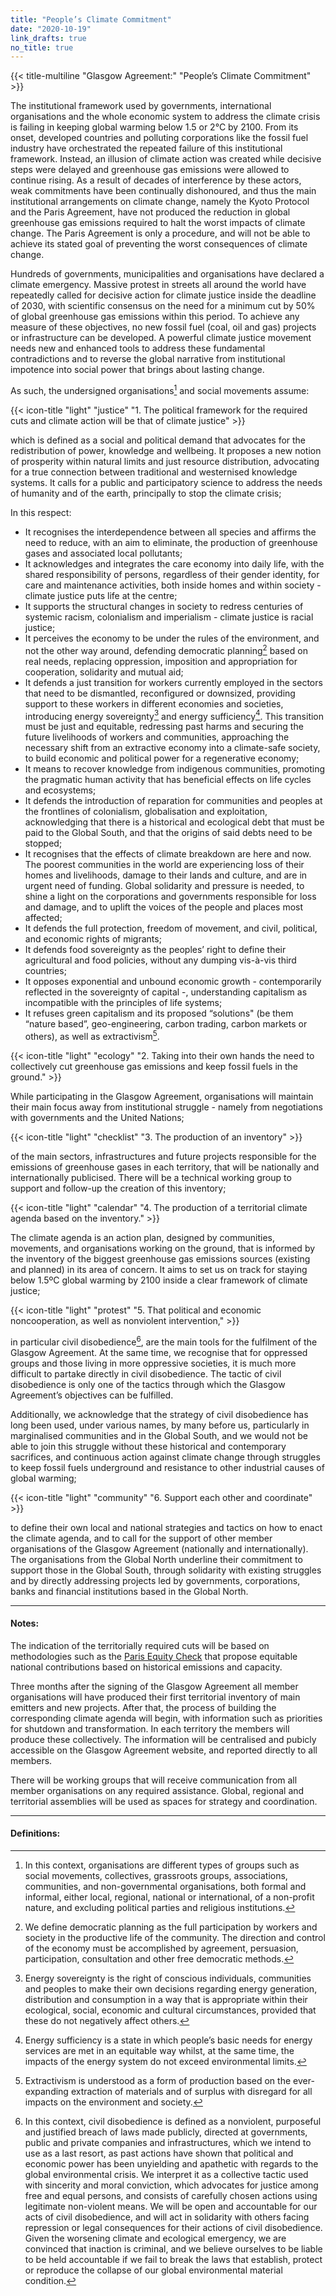 ```yaml
---
title: "People’s Climate Commitment"
date: "2020-10-19"
link_drafts: true
no_title: true
---
```


{{< title-multiline "Glasgow Agreement:" "People’s Climate Commitment" >}}

The institutional framework used by governments, international organisations and the whole economic system to address the climate crisis is failing in keeping global warming below 1.5 or 2°C by 2100. From its onset, developed countries and polluting corporations like the fossil fuel industry have orchestrated the repeated failure of this institutional framework. Instead, an illusion of climate action was created while decisive steps were delayed and greenhouse gas emissions were allowed to continue rising. As a result of decades of interference by these actors, weak commitments have been continually dishonoured, and thus the main institutional arrangements on climate change, namely the Kyoto Protocol and the Paris Agreement, have not produced the reduction in global greenhouse gas emissions required to halt the worst impacts of climate change. The Paris Agreement is only a procedure, and will not be able to achieve its stated goal of preventing the worst consequences of climate change.  

Hundreds of governments, municipalities and organisations have declared a climate emergency. Massive protest in streets all around the world have repeatedly called for decisive action for climate justice inside the deadline of 2030, with scientific consensus on the need for a minimum cut by 50% of global greenhouse gas emissions within this period. To achieve any measure of these objectives, no new fossil fuel (coal, oil and gas) projects or infrastructure can be developed. A powerful climate justice movement needs new and enhanced tools to address these fundamental contradictions and to reverse the global narrative from institutional impotence into social power that brings about lasting change.  

As such, the undersigned organisations[^1] and social movements assume:  

{{< icon-title "light" "justice" "1. The political framework for the required cuts and climate action will be that of climate justice" >}}

which is defined as a social and political demand that advocates for the redistribution of power, knowledge and wellbeing. It proposes a new notion of prosperity within natural limits and just resource distribution, advocating for a true connection between traditional and westernised knowledge systems. It calls for a public and participatory science to address the needs of humanity and of the earth, principally to stop the climate crisis;  

In this respect:  
- It recognises the interdependence between all species and affirms the need to reduce, with an aim to eliminate, the production of greenhouse gases and associated local pollutants;
- It acknowledges and integrates the care economy into daily life, with the shared responsibility of persons, regardless of their gender identity, for care and maintenance activities, both inside homes and within society - climate justice puts life at the centre;
- It supports the structural changes in society to redress centuries of systemic racism, colonialism and imperialism - climate justice is racial justice;
- It perceives the economy to be under the rules of the environment, and not the other way around, defending democratic planning[^2] based on real needs, replacing oppression, imposition and appropriation for cooperation, solidarity and mutual aid;
- It defends a just transition for workers currently employed in the sectors that need to be dismantled, reconfigured or downsized, providing support to these workers in different economies and societies, introducing energy sovereignty[^3] and energy sufficiency[^4]. This transition must be just and equitable, redressing past harms and securing the future livelihoods of workers and communities, approaching the necessary shift from an extractive economy into a climate-safe society, to build economic and political power for a regenerative economy;
- It means to recover knowledge from indigenous communities, promoting the pragmatic human activity that has beneficial effects on life cycles and ecosystems;
- It defends the introduction of reparation for communities and peoples at the frontlines of colonialism, globalisation and exploitation, acknowledging that there is a historical and ecological debt that must be paid to the Global South, and that the origins of said debts need to be stopped;
- It recognises that the effects of climate breakdown are here and now. The poorest communities in the world are experiencing loss of their homes and livelihoods, damage to their lands and culture, and are in urgent need of funding. Global solidarity and pressure is needed, to shine a light on the corporations and governments responsible for loss and damage, and to uplift the voices of the people and places most affected;
- It defends the full protection, freedom of movement, and civil, political, and economic rights of migrants;
- It defends food sovereignty as the peoples’ right to define their agricultural and food policies, without any dumping vis-à-vis third countries;
- It opposes exponential and unbound economic growth - contemporarily reflected in the sovereignty of capital -, understanding capitalism as incompatible with the principles of life systems;
- It refuses green capitalism and its proposed “solutions" (be them “nature based”, geo-engineering, carbon trading, carbon markets or others), as well as extractivism[^5].

{{< icon-title "light" "ecology" "2. Taking into their own hands the need to collectively cut greenhouse gas emissions and keep fossil fuels in the ground." >}}

While participating in the Glasgow Agreement, organisations will maintain their main focus away from institutional struggle - namely from negotiations with governments and the United Nations;  

{{< icon-title "light" "checklist" "3. The production of an inventory" >}}

of the main sectors, infrastructures and future projects responsible for the emissions of greenhouse gases in each territory, that will be nationally and internationally publicised. There will be a technical working group to support and follow-up the creation of this inventory;  

{{< icon-title "light" "calendar" "4. The production of a territorial climate agenda based on the inventory." >}}

The climate agenda is an action plan, designed by communities, movements, and organisations working on the ground, that is informed by the inventory of the biggest greenhouse gas emissions sources (existing and planned) in its area of concern. It aims to set us on track for staying below 1.5ºC global warming by 2100 inside a clear framework of climate justice;  

{{< icon-title "light" "protest" "5. That political and economic noncooperation, as well as nonviolent intervention," >}}

in particular civil disobedience[^6], are the main tools for the fulfilment of the Glasgow Agreement. At the same time, we recognise that for oppressed groups and those living in more oppressive societies, it is much more difficult to partake directly in civil disobedience. The tactic of civil disobedience is only one of the tactics through which the Glasgow Agreement’s objectives can be fulfilled.  

Additionally, we acknowledge that the strategy of civil disobedience has long been used, under various names, by many before us, particularly in marginalised communities and in the Global South, and we would not be able to join this struggle without these historical and contemporary sacrifices, and continuous action against climate change through struggles to keep fossil fuels underground and resistance to other industrial causes of global warming;  

{{< icon-title "light" "community" "6. Support each other and coordinate" >}}

to define their own local and national strategies and tactics on how to enact the climate agenda, and to call for the support of other member organisations of the Glasgow Agreement (nationally and internationally). The organisations from the Global North underline their commitment to support those in the Global South, through solidarity with existing struggles and by directly addressing projects led by governments, corporations, banks and financial institutions based in the Global North.  

---

#### Notes:

The indication of the territorially required cuts will be based on methodologies such as the [Paris Equity Check](http://paris-equity-check.org/) that propose equitable national contributions based on historical emissions and capacity.  

Three months after the signing of the Glasgow Agreement all member organisations will have produced their first territorial inventory of main emitters and new projects. After that, the process of building the corresponding climate agenda will begin, with information such as priorities for shutdown and transformation. In each territory the members will produce these collectively. The information will be centralised and pubicly accessible on the Glasgow Agreement website, and reported directly to all members.  

There will be working groups that will receive communication from all member organisations on any required assistance. Global, regional and territorial assemblies will be used as spaces for strategy and coordination.  

---

#### Definitions:

[^1]: In this context, organisations are different types of groups such as social movements, collectives, grassroots groups, associations, communities, and non-governmental organisations, both formal and informal, either local, regional, national or international, of a non-profit nature, and excluding political parties and religious institutions.
[^2]: We define democratic planning as the full participation by workers and society in the productive life of the community. The direction and control of the economy must be accomplished by agreement, persuasion, participation, consultation and other free democratic methods.
[^3]: Energy sovereignty is the right of conscious individuals, communities and peoples to make their own decisions regarding energy generation, distribution and consumption in a way that is appropriate within their ecological, social, economic and cultural circumstances, provided that these do not negatively affect others.
[^4]: Energy sufficiency is a state in which people’s basic needs for energy services are met in an equitable way whilst, at the same time, the impacts of the energy system do not exceed environmental limits.
[^5]: Extractivism is understood as a form of production based on the ever-expanding extraction of materials and of surplus with disregard for all impacts on the environment and society.
[^6]: In this context, civil disobedience is defined as a nonviolent, purposeful and justified breach of laws made publicly, directed at governments, public and private companies and infrastructures, which we intend to use as a last resort, as past actions have shown that political and economic power has been unyielding and apathetic with regards to the global environmental crisis. We interpret it as a collective tactic used with sincerity and moral conviction, which advocates for justice among free and equal persons, and consists of carefully chosen actions using legitimate non-violent means. We will be open and accountable for our acts of civil disobedience, and will act in solidarity with others facing repression or legal consequences for their actions of civil disobedience. Given the worsening climate and ecological emergency, we are convinced that inaction is criminal, and we believe ourselves to be liable to be held accountable if we fail to break the laws that establish, protect or reproduce the collapse of our global environmental material condition.